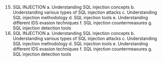 15.	SQL INJECTION
a.	Understanding SQL injection concepts
b.	Understanding various types of SQL injection attacks
c.	Understanding SQL injection methodology
d.	SQL injection tools
e.	Understanding different IDS evasion techniques
f.	SQL injection countermeasures
g.	SQL injection detection tools
15.	SQL INJECTION
a.	Understanding SQL injection concepts
b.	Understanding various types of SQL injection attacks
c.	Understanding SQL injection methodology
d.	SQL injection tools
e.	Understanding different IDS evasion techniques
f.	SQL injection countermeasures
g.	SQL injection detection tools
